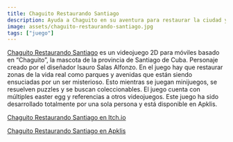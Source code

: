 ```yaml
---
title: Chaguito Restaurando Santiago
description: Ayuda a Chaguito en su aventura para restaurar la ciudad y atrapar al villano
image: assets/chaguito-restaurando-santiago.jpg
tags: ["juego"]
---
```

[Chaguito Restaurando Santiago](https://www.ecured.cu/Chaguito._Restaurando_Santiago) es un videojuego 2D para móviles basado en “Chaguito”, la mascota de la provincia de Santiago de Cuba. Personaje creado por el diseñador Isauro Salas Alfonzo. En el juego hay que restaurar zonas de la vida real como parques y avenidas que están siendo ensuciadas por un ser misterioso. Esto mientras se juegan minijuegos, se resuelven puzzles y se buscan coleccionables. El juego cuenta con múltiples easter egg y referencias a otros videojuegos. Este juego ha sido desarrollado totalmente por una sola persona y está disponible en Apklis.

[Chaguito Restaurando Santiago en Itch.io](https://cnoaraul.itch.io/chaguito-restaurando-santiago)

[Chaguito Restaurando Santiago en Apklis](https://www.apklis.cu/application/com.cnoaraul.chaguitorestaurandosantiago)